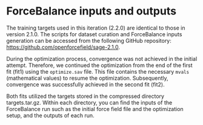 # ForceBalance inputs and outputs

The training targets used in this iteration (2.2.0) are identical to those in version 2.1.0. The scripts for dataset curation and ForceBalance inputs generation can be accessed from the following GitHub repository: https://github.com/openforcefield/sage-2.1.0.

During the optimization process, convergence was not achieved in the initial attempt. Therefore, we continued the optimization from the end of the first fit (fit1) using the `optimize.sav` file. This file contains the necessary `mvals` (mathematical values) to resume the optimization. Subsequently, convergence was successfully achieved in the second fit (fit2).

Both fits utilized the targets stored in the compressed directory targets.tar.gz. Within each directory, you can find the inputs of the ForceBalance run such as the initial force field file and the optimization setup, and the outputs of each run.
